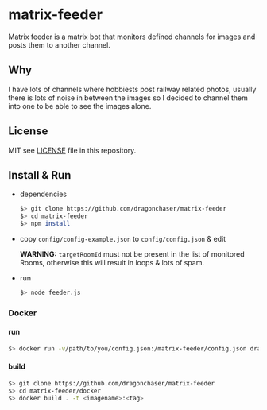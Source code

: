 # matrix-feeder

Matrix feeder is a matrix bot that monitors defined channels for images and posts them to another channel.

## Why

I have lots of channels where hobbiests post railway related photos, usually there is lots of noise in between the images so I decided to channel them into one to be able to see the images alone.

## License

MIT see [LICENSE](https://github.com/dragonchaser/matrix-feeder/blob/master/LICENSE) file in this repository.

## Install & Run

- dependencies

  ```bash
  $> git clone https://github.com/dragonchaser/matrix-feeder
  $> cd matrix-feeder
  $> npm install
- copy `config/config-example.json` to `config/config.json` & edit

  **WARNING:** `targetRoomId` must not be present in the list of monitored Rooms, otherwise this will result in loops & lots of spam.

- run

  ```bash
  $> node feeder.js
  ```

### Docker

#### run

  ```bash
  $> docker run -v/path/to/you/config.json:/matrix-feeder/config.json dragonchaser/matrix-feeder:latest
  ```

#### build

  ```bash
  $> git clone https://github.com/dragonchaser/matrix-feeder
  $> cd matrix-feeder/docker
  $> docker build . -t <imagename>:<tag>
  ```
